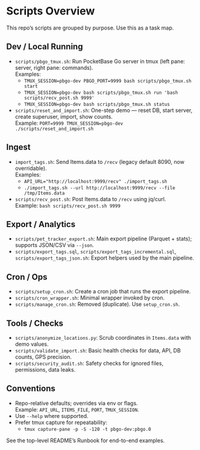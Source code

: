 # Scripts Overview

This repo’s scripts are grouped by purpose. Use this as a task map.

## Dev / Local Running
- `scripts/pbgo_tmux.sh`: Run PocketBase Go server in tmux (left pane: server, right pane: commands).  
  Examples:
  - `TMUX_SESSION=pbgo-dev PBGO_PORT=9999 bash scripts/pbgo_tmux.sh start`
  - `TMUX_SESSION=pbgo-dev bash scripts/pbgo_tmux.sh run 'bash scripts/recv_post.sh 9999'`
  - `TMUX_SESSION=pbgo-dev bash scripts/pbgo_tmux.sh status`
- `scripts/reset_and_import.sh`: One-step demo — reset DB, start server, create superuser, import, show counts.  
  Example: `PORT=9999 TMUX_SESSION=pbgo-dev ./scripts/reset_and_import.sh`

## Ingest
- `import_tags.sh`: Send Items.data to `/recv` (legacy default 8090, now overridable).  
  Examples:
  - `API_URL="http://localhost:9999/recv" ./import_tags.sh`
  - `./import_tags.sh --url http://localhost:9999/recv --file /tmp/Items.data`
- `scripts/recv_post.sh`: Post Items.data to `/recv` using jq/curl.  
  Example: `bash scripts/recv_post.sh 9999`

## Export / Analytics
- `scripts/pet_tracker_export.sh`: Main export pipeline (Parquet + stats); supports JSON/CSV via `--json`.
- `scripts/export_tags.sql`, `scripts/export_tags_incremental.sql`, `scripts/export_tags_json.sh`: Export helpers used by the main pipeline.

## Cron / Ops
- `scripts/setup_cron.sh`: Create a cron job that runs the export pipeline.
- `scripts/cron_wrapper.sh`: Minimal wrapper invoked by cron.
- `scripts/manage_cron.sh`: Removed (duplicate). Use `setup_cron.sh`.

## Tools / Checks
- `scripts/anonymize_locations.py`: Scrub coordinates in `Items.data` with demo values.
- `scripts/validate_import.sh`: Basic health checks for data, API, DB counts, GPS precision.
- `scripts/security_audit.sh`: Safety checks for ignored files, permissions, data leaks.

## Conventions
- Repo-relative defaults; overrides via env or flags.  
  Example: `API_URL`, `ITEMS_FILE`, `PORT`, `TMUX_SESSION`.
- Use `--help` where supported.
- Prefer tmux capture for repeatability:
  - `tmux capture-pane -p -S -120 -t pbgo-dev:pbgo.0`

See the top-level README’s Runbook for end-to-end examples.
